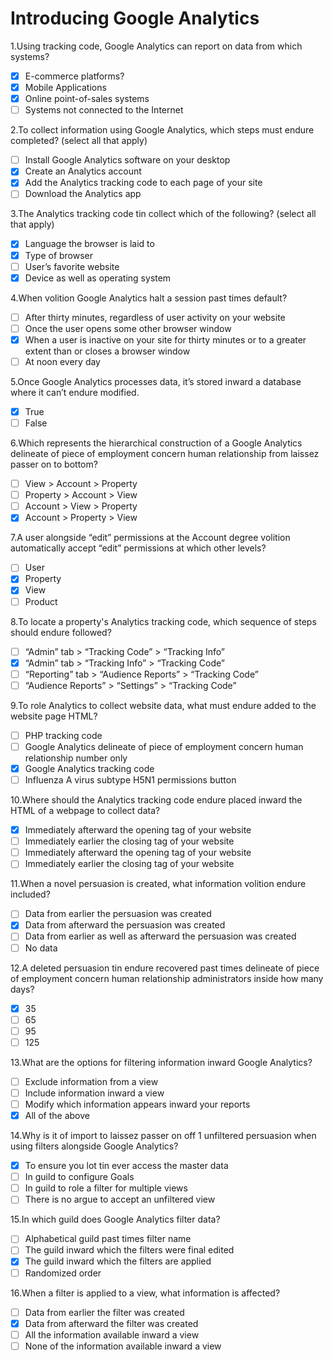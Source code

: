 # Introducing Google Analytics

1.Using tracking code, Google Analytics can report on data from which systems?

- [x] E-commerce platforms?
- [x] Mobile Applications
- [x] Online point-of-sales systems
- [ ] Systems not connected to the Internet

2.To collect information using Google Analytics, which steps must endure completed? (select all that apply)

- [ ] Install Google Analytics software on your desktop
- [x] Create an Analytics account
- [x] Add the Analytics tracking code to each page of your site
- [ ] Download the Analytics app

3.The Analytics tracking code tin collect which of the following? (select all that apply)

- [x] Language the browser is laid to
- [x] Type of browser
- [ ] User’s favorite website
- [x] Device as well as operating system

4.When volition Google Analytics halt a session past times default?

- [ ] After thirty minutes, regardless of user activity on your website
- [ ] Once the user opens some other browser window
- [x] When a user is inactive on your site for thirty minutes or to a greater extent than or closes a browser window
- [ ] At noon every day

5.Once Google Analytics processes data, it’s stored inward a database where it can’t endure modified.

- [x] True
- [ ] False

6.Which represents the hierarchical construction of a Google Analytics delineate of piece of employment concern human relationship from laissez passer on to bottom?

- [ ] View > Account > Property
- [ ] Property > Account > View
- [ ] Account > View > Property
- [x] Account > Property > View

7.A user alongside “edit” permissions at the Account degree volition automatically accept “edit” permissions at which other levels?

- [ ] User
- [x] Property
- [x] View
- [ ] Product

8.To locate a property's Analytics tracking code, which sequence of steps should endure followed?

- [ ] “Admin” tab > “Tracking Code” > “Tracking Info”
- [x] “Admin” tab > “Tracking Info” > “Tracking Code”
- [ ] “Reporting” tab > “Audience Reports” > “Tracking Code”
- [ ] “Audience Reports” > “Settings” > “Tracking Code”

9.To role Analytics to collect website data, what must endure added to the website page HTML?

- [ ] PHP tracking code
- [ ] Google Analytics delineate of piece of employment concern human relationship number only
- [x] Google Analytics tracking code
- [ ] Influenza A virus subtype H5N1 permissions button

10.Where should the Analytics tracking code endure placed inward the HTML of a webpage to collect data?

- [x] Immediately afterward the opening <head> tag of your website
- [ ] Immediately earlier the closing </head> tag of your website
- [ ] Immediately afterward the opening <body> tag of your website
- [ ] Immediately earlier the closing </body> tag of your website

11.When a novel persuasion is created, what information volition endure included?

- [ ] Data from earlier the persuasion was created
- [x] Data from afterward the persuasion was created
- [ ] Data from earlier as well as afterward the persuasion was created
- [ ] No data

12.A deleted persuasion tin endure recovered past times delineate of piece of employment concern human relationship administrators inside how many days?

- [x] 35
- [ ] 65
- [ ] 95
- [ ] 125

13.What are the options for filtering information inward Google Analytics?

- [ ] Exclude information from a view
- [ ] Include information inward a view
- [ ] Modify which information appears inward your reports
- [x] All of the above

14.Why is it of import to laissez passer on off 1 unfiltered persuasion when using filters alongside Google Analytics?

- [x] To ensure you lot tin ever access the master data
- [ ] In guild to configure Goals
- [ ] In guild to role a filter for multiple views
- [ ] There is no argue to accept an unfiltered view

15.In which guild does Google Analytics filter data?

- [ ] Alphabetical guild past times filter name
- [ ] The guild inward which the filters were final edited
- [x] The guild inward which the filters are applied
- [ ] Randomized order

16.When a filter is applied to a view, what information is affected?

- [ ] Data from earlier the filter was created
- [x] Data from afterward the filter was created
- [ ] All the information available inward a view
- [ ] None of the information available inward a view
